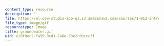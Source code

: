 ```yaml
---
content_type: resource
description: ''
file: https://ol-ocw-studio-app-qa.s3.amazonaws.com/courses/1-012-introduction-to-civil-engineering-design-spring-2002/e28f0ec2fa550cd17a6e53e2cd9ccc3f_groundwater.gif
file_type: image/gif
resourcetype: Image
title: groundwater.gif
uid: e28f0ec2-fa55-0cd1-7a6e-53e2cd9ccc3f
---
```

